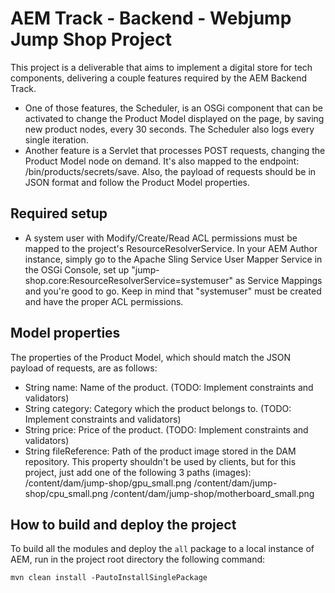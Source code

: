 # AEM Track - Backend - Webjump Jump Shop Project

This project is a deliverable that aims to implement a digital store for tech components, delivering a couple features required by the AEM Backend Track.
* One of those features, the Scheduler, is an OSGi component that can be activated to change the Product Model displayed on the page, by saving new product nodes, every 30 seconds. The Scheduler also logs every single iteration.
* Another feature is a Servlet that processes POST requests, changing the Product Model node on demand. It's also mapped to the endpoint: /bin/products/secrets/save. Also, the payload of requests should be in JSON format and follow the Product Model properties.   

## Required setup 

- A system user with Modify/Create/Read ACL permissions must be mapped to the project's ResourceResolverService. In your AEM Author instance, simply go to the Apache Sling Service User Mapper Service in the OSGi Console, set up "jump-shop.core:ResourceResolverService=systemuser" as Service Mappings and you're good to go. Keep in mind that "systemuser" must be created and have the proper ACL permissions.

## Model properties 

The properties of the Product Model, which should match the JSON payload of requests, are as follows:

* String name: Name of the product. (TODO: Implement constraints and validators)
* String category: Category which the product belongs to. (TODO: Implement constraints and validators)
* String price: Price of the product. (TODO: Implement constraints and validators)
* String fileReference: Path of the product image stored in the DAM repository. This property shouldn't be used by clients, but for this project, just add one of the following 3 paths (images):
/content/dam/jump-shop/gpu_small.png
/content/dam/jump-shop/cpu_small.png
/content/dam/jump-shop/motherboard_small.png 

## How to build and deploy the project

To build all the modules and deploy the `all` package to a local instance of AEM, run in the project root directory the following command:

    mvn clean install -PautoInstallSinglePackage
